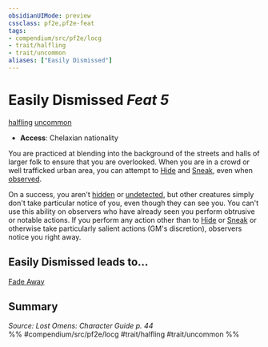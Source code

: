 ```yaml
---
obsidianUIMode: preview
cssclass: pf2e,pf2e-feat
tags:
- compendium/src/pf2e/locg
- trait/halfling
- trait/uncommon
aliases: ["Easily Dismissed"]
---
```

# Easily Dismissed  *Feat 5*  
[halfling](rules/traits/halfling.md "Halfling Ancestry & Heritage Trait")  [uncommon](rules/traits/uncommon.md "Uncommon Rarity Trait")  

- **Access**: Chelaxian nationality

You are practiced at blending into the background of the streets and halls of larger folk to ensure that you are overlooked. When you are in a crowd or well trafficked urban area, you can attempt to [Hide](rules/actions/hide.md) and [Sneak](rules/actions/sneak.md), even when [observed](rules/conditions.md#Observed).

On a success, you aren't [hidden](rules/conditions.md#Hidden) or [undetected](rules/conditions.md#Undetected), but other creatures simply don't take particular notice of you, even though they can see you. You can't use this ability on observers who have already seen you perform obtrusive or notable actions. If you perform any action other than to [Hide](rules/actions/hide.md) or [Sneak](rules/actions/sneak.md) or otherwise take particularly salient actions (GM's discretion), observers notice you right away.

## Easily Dismissed leads to...

[Fade Away](compendium/feats/fade-away-locg.md)

## Summary

*Source: Lost Omens: Character Guide p. 44*  
%% #compendium/src/pf2e/locg #trait/halfling #trait/uncommon %%